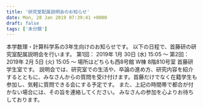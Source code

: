 ```yaml
---
title: '研究室配属説明会のお知らせ'
date: Mon, 28 Jan 2019 07:39:41 +0000
draft: false
tags: ['未分類']
---
```


本学数理・計算科学系の3年生向けのお知らせです。 以下の日程で、首藤研の研究室配属説明会を行います。 第1回： 2019年 1月 30日 (水) 15:05 〜 第2回： 2019年 2月 5日 (火) 15:05 〜 場所はどちらも西8号館 W棟 8階810号室 首藤研学生室です。 説明会では、研究室での生活や、卒論の進め方、研究内容を紹介するとともに、みなさんからの質問を受け付けます。首藤だけでなく在籍学生も参加し、気軽に質問できる会にする予定です。 また、上記の時間帯で都合が付かない場合には、その旨を連絡してください。 みなさんの参加を心よりお待ちしております。